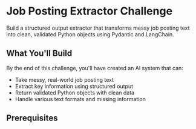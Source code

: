 # Job Posting Extractor Challenge

Build a structured output extractor that transforms messy job posting text into clean, validated Python objects using Pydantic and LangChain.

## What You'll Build

By the end of this challenge, you'll have created an AI system that can:
- Take messy, real-world job posting text
- Extract key information using structured output
- Return validated Python objects with clean data
- Handle various text formats and missing information

## Prerequisites

